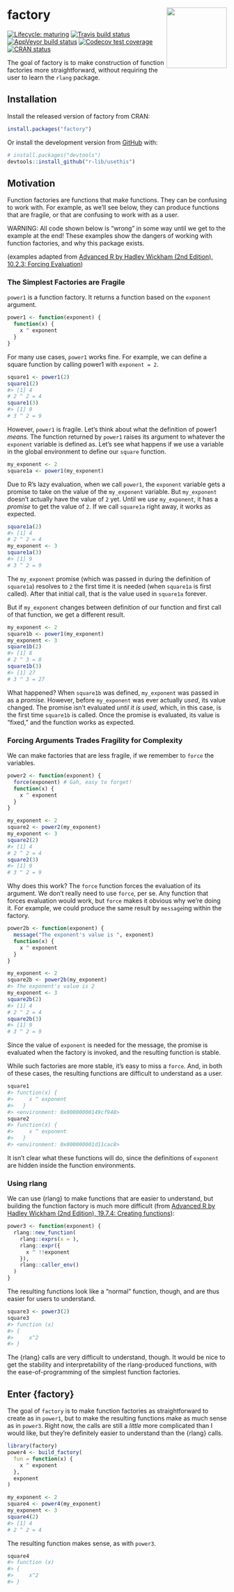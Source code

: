 
<!-- README.md is generated from README.Rmd. Please edit that file -->

# factory <img src='man/figures/factory.png' align="right" height="138.5" />

<!-- badges: start -->

[![Lifecycle:
maturing](https://img.shields.io/badge/lifecycle-maturing-blue.svg)](https://www.tidyverse.org/lifecycle/#maturing)
[![Travis build
status](https://travis-ci.org/jonthegeek/factory.svg?branch=master)](https://travis-ci.org/jonthegeek/factory)
[![AppVeyor build
status](https://ci.appveyor.com/api/projects/status/github/jonthegeek/factory?branch=master&svg=true)](https://ci.appveyor.com/project/jonthegeek/factory)
[![Codecov test
coverage](https://codecov.io/gh/jonthegeek/factory/branch/master/graph/badge.svg)](https://codecov.io/gh/jonthegeek/factory?branch=master)
[![CRAN
status](https://www.r-pkg.org/badges/version/factory)](https://CRAN.R-project.org/package=factory)
<!-- badges: end -->

The goal of factory is to make construction of function factories more
straightforward, without requiring the user to learn the `rlang`
package.

## Installation

Install the released version of factory from CRAN:

``` r
install.packages("factory")
```

Or install the development version from
[GitHub](https://github.com/jonthegeek/factory) with:

``` r
# install.packages("devtools")
devtools::install_github("r-lib/usethis")
```

## Motivation

Function factories are functions that make functions. They can be
confusing to work with. For example, as we’ll see below, they can
produce functions that are fragile, or that are confusing to work with
as a user.

WARNING: All code shown below is “wrong” in some way until we get to the
example at the end\! These examples show the dangers of working with
function factories, and why this package exists.

(examples adapted from [Advanced R by Hadley Wickham (2nd
Edition), 10.2.3: Forcing
Evaluation](https://adv-r.hadley.nz/function-factories.html#forcing-evaluation))

### The Simplest Factories are Fragile

`power1` is a function factory. It returns a function based on the
`exponent` argument.

``` r
power1 <- function(exponent) {
  function(x) {
    x ^ exponent
  }
}
```

For many use cases, `power1` works fine. For example, we can define a
square function by calling power1 with `exponent = 2`.

``` r
square1 <- power1(2)
square1(2)
#> [1] 4
# 2 ^ 2 = 4
square1(3)
#> [1] 9
# 3 ^ 2 = 9
```

However, `power1` is fragile. Let’s think about what the definition of
power1 *means.* The function returned by `power1` raises its argument to
whatever the `exponent` variable is defined as. Let’s see what happens
if we use a variable in the global environment to define our `square`
function.

``` r
my_exponent <- 2
square1a <- power1(my_exponent)
```

Due to R’s lazy evaluation, when we call `power1`, the `exponent`
variable gets a promise to take on the value of the `my_exponent`
variable. But `my_exponent` doesn’t actually have the value of `2` yet.
Until we *use* `my_exponent`, it has a *promise* to get the value of
`2`. If we call `square1a` right away, it works as expected.

``` r
square1a(2)
#> [1] 4
# 2 ^ 2 = 4
my_exponent <- 3
square1a(3)
#> [1] 9
# 3 ^ 2 = 9
```

The `my_exponent` promise (which was passed in during the definition of
`square1a`) resolves to `2` the first time it is needed (when `square1a`
is first called). After that initial call, that is the value used in
`square1a` forever.

But if `my_exponent` changes between definition of our function and
first call of that function, we get a different result.

``` r
my_exponent <- 2
square1b <- power1(my_exponent)
my_exponent <- 3
square1b(2)
#> [1] 8
# 2 ^ 3 = 8
square1b(3)
#> [1] 27
# 3 ^ 3 = 27
```

What happened? When `square1b` was defined, `my_exponent` was passed in
as a *promise.* However, before `my_exponent` was ever actually *used*,
its value changed. The promise isn’t evaluated *until it is used,*
which, in this case, is the first time `square1b` is called. Once the
promise is evaluated, its value is “fixed,” and the function works as
expected.

### Forcing Arguments Trades Fragility for Complexity

We can make factories that are less fragile, if we remember to `force`
the variables.

``` r
power2 <- function(exponent) {
  force(exponent) # Gah, easy to forget!
  function(x) {
    x ^ exponent
  }
}

my_exponent <- 2
square2 <- power2(my_exponent)
my_exponent <- 3
square2(2)
#> [1] 4
# 2 ^ 2 = 4
square2(3)
#> [1] 9
# 3 ^ 2 = 9
```

Why does this work? The `force` function forces the evaluation of its
argument. We don’t really need to use `force`, per se. Any function that
forces evaluation would work, but `force` makes it obvious why we’re
doing it. For example, we could produce the same result by `message`ing
within the factory.

``` r
power2b <- function(exponent) {
  message("The exponent's value is ", exponent)
  function(x) {
    x ^ exponent
  }
}

my_exponent <- 2
square2b <- power2b(my_exponent)
#> The exponent's value is 2
my_exponent <- 3
square2b(2)
#> [1] 4
# 2 ^ 2 = 4
square2b(3)
#> [1] 9
# 3 ^ 2 = 9
```

Since the value of `exponent` is needed for the message, the promise is
evaluated when the factory is invoked, and the resulting function is
stable.

While such factories are more stable, it’s easy to miss a `force`. And,
in both of these cases, the resulting functions are difficult to
understand as a user.

``` r
square1
#> function(x) {
#>     x ^ exponent
#>   }
#> <environment: 0x00000000149cf948>
square2
#> function(x) {
#>     x ^ exponent
#>   }
#> <environment: 0x000000001d11cac8>
```

It isn’t clear what these functions will do, since the definitions of
`exponent` are hidden inside the function environments.

### Using rlang

We can use {rlang} to make functions that are easier to understand, but
building the function factory is much more difficult (from [Advanced R
by Hadley Wickham (2nd Edition), 19.7.4: Creating
functions](https://adv-r.hadley.nz/quasiquotation.html#new-function)):

``` r
power3 <- function(exponent) {
  rlang::new_function(
    rlang::exprs(x = ), 
    rlang::expr({
      x ^ !!exponent
    }), 
    rlang::caller_env()
  )
}
```

The resulting functions look like a “normal” function, though, and are
thus easier for users to understand.

``` r
square3 <- power3(2)
square3
#> function (x) 
#> {
#>     x^2
#> }
```

The {rlang} calls are very difficult to understand, though. It would be
nice to get the stability and interpretability of the rlang-produced
functions, with the ease-of-programming of the simplest function
factories.

## Enter {factory}

The goal of `factory` is to make function factories as straightforward
to create as in `power1`, but to make the resulting functions make as
much sense as in `power3`. Right now, the calls are still a *little*
more complicated than I would like, but they’re definitely easier to
understand than the {rlang} calls.

``` r
library(factory)
power4 <- build_factory(
  fun = function(x) {
    x ^ exponent
  },
  exponent
)

my_exponent <- 2
square4 <- power4(my_exponent)
my_exponent <- 3
square4(2)
#> [1] 4
# 2 ^ 2 = 4
```

The resulting function makes sense, as with `power3`.

``` r
square4
#> function (x) 
#> {
#>     x^2
#> }
```
